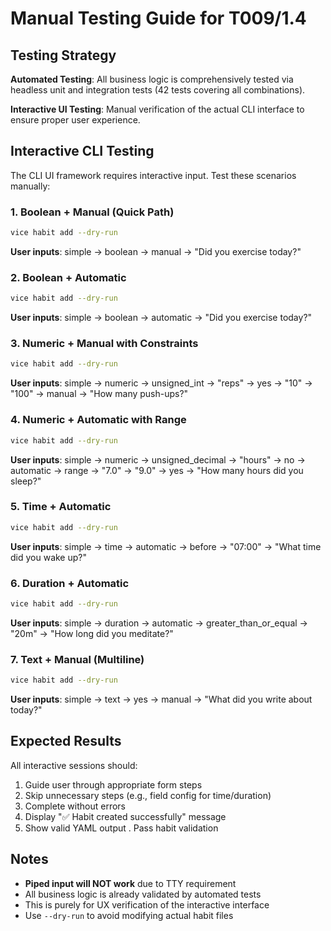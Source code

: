 # Manual Testing Guide for T009/1.4

## Testing Strategy

**Automated Testing**: All business logic is comprehensively tested via headless unit and integration tests (42 tests covering all combinations).

**Interactive UI Testing**: Manual verification of the actual CLI interface to ensure proper user experience.

## Interactive CLI Testing

The CLI UI framework requires interactive input. Test these scenarios manually:

### 1. Boolean + Manual (Quick Path)
```bash
vice habit add --dry-run
```
**User inputs**: simple → boolean → manual → "Did you exercise today?"

### 2. Boolean + Automatic  
```bash
vice habit add --dry-run
```
**User inputs**: simple → boolean → automatic → "Did you exercise today?"

### 3. Numeric + Manual with Constraints
```bash
vice habit add --dry-run
```
**User inputs**: simple → numeric → unsigned_int → "reps" → yes → "10" → "100" → manual → "How many push-ups?"

### 4. Numeric + Automatic with Range
```bash
vice habit add --dry-run
```
**User inputs**: simple → numeric → unsigned_decimal → "hours" → no → automatic → range → "7.0" → "9.0" → yes → "How many hours did you sleep?"

### 5. Time + Automatic
```bash
vice habit add --dry-run
```
**User inputs**: simple → time → automatic → before → "07:00" → "What time did you wake up?"

### 6. Duration + Automatic
```bash
vice habit add --dry-run
```
**User inputs**: simple → duration → automatic → greater_than_or_equal → "20m" → "How long did you meditate?"

### 7. Text + Manual (Multiline)
```bash
vice habit add --dry-run
```
**User inputs**: simple → text → yes → manual → "What did you write about today?"

## Expected Results

All interactive sessions should:
1. Guide user through appropriate form steps
2. Skip unnecessary steps (e.g., field config for time/duration)
3. Complete without errors  
4. Display "✅ Habit created successfully" message
5. Show valid YAML output
. Pass habit validation

## Notes

- **Piped input will NOT work** due to TTY requirement
- All business logic is already validated by automated tests
- This is purely for UX verification of the interactive interface
- Use `--dry-run` to avoid modifying actual habit files
